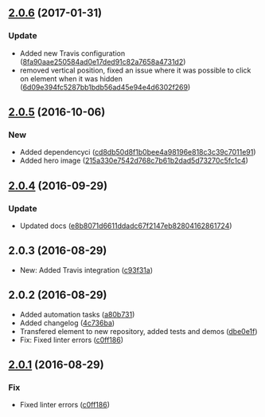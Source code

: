 <a name="2.0.6"></a>
## [2.0.6](https://github.com/advanced-rest-client/paper-fab-menu/compare/2.0.5...v2.0.6) (2017-01-31)


### Update

* Added new Travis configuration ([8fa90aae250584ad0e17ded91c82a7658a4731d2](https://github.com/advanced-rest-client/paper-fab-menu/commit/8fa90aae250584ad0e17ded91c82a7658a4731d2))
* removed vertical position, fixed an issue where it was possible to click on element when it was hidden ([6d09e394fc5287bb1bdb56ad45e94e4d6302f269](https://github.com/advanced-rest-client/paper-fab-menu/commit/6d09e394fc5287bb1bdb56ad45e94e4d6302f269))



<a name="2.0.5"></a>
## [2.0.5](https://github.com/advanced-rest-client/paper-fab-menu/compare/2.0.4...v2.0.5) (2016-10-06)


### New

* Added dependencyci ([cd8db50d8f1b0bee4a98196e818c3c39c7011e91](https://github.com/advanced-rest-client/paper-fab-menu/commit/cd8db50d8f1b0bee4a98196e818c3c39c7011e91))
* Added hero image ([215a330e7542d768c7b61b2dad5d73270c5fc1c4](https://github.com/advanced-rest-client/paper-fab-menu/commit/215a330e7542d768c7b61b2dad5d73270c5fc1c4))



<a name="2.0.4"></a>
## [2.0.4](https://github.com/advanced-rest-client/paper-fab-menu/compare/2.0.3...v2.0.4) (2016-09-29)


### Update

* Updated docs ([e8b8071d6611ddadc67f2147eb82804162861724](https://github.com/advanced-rest-client/paper-fab-menu/commit/e8b8071d6611ddadc67f2147eb82804162861724))



<a name="2.0.3"></a>
## 2.0.3 (2016-08-29)

* New: Added Travis integration ([c93f31a](https://github.com/advanced-rest-client/paper-fab-menu/commit/c93f31a))



<a name="2.0.2"></a>
## 2.0.2 (2016-08-29)

* Added automation tasks ([a80b731](https://github.com/advanced-rest-client/paper-fab-menu/commit/a80b731))
* Added changelog ([4c736ba](https://github.com/advanced-rest-client/paper-fab-menu/commit/4c736ba))
* Transfered element to new repository, added tests and demos ([dbe0e1f](https://github.com/advanced-rest-client/paper-fab-menu/commit/dbe0e1f))
* Fix: Fixed linter errors ([c0ff186](https://github.com/advanced-rest-client/paper-fab-menu/commit/c0ff186))



<a name="2.0.1"></a>
## [2.0.1](https://github.com/advanced-rest-client/paper-fab-menu/compare/2.0.1...v2.0.1) (2016-08-29)


### Fix

* Fixed linter errors ([c0ff186](https://github.com/advanced-rest-client/paper-fab-menu/commit/c0ff186))
